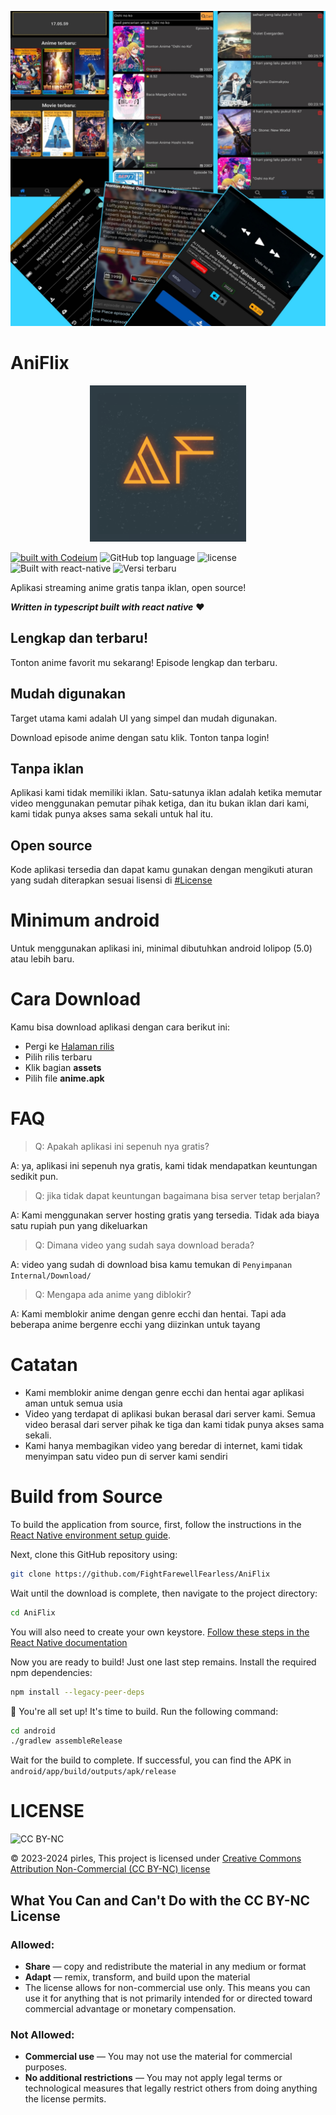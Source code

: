 ![screenshot](./githubAssets/screenshot.jpg)


# AniFlix

<p align="center">
  <img src="./android/app/src/main/res/playstore-icon.png" width="250" height="250" alt="logo aplikasi">
</p>

[![built with Codeium](https://codeium.com/badges/main)](https://codeium.com/badges/main) ![GitHub top language](https://img.shields.io/github/languages/top/FightFarewellFearless/aniflix) ![license](https://img.shields.io/badge/license-CC%20BY--NC-orange?logo=creativecommons) ![Built with react-native](https://img.shields.io/badge/React%20Native-v0.73.0-blue.svg?style=flat&logo=react) ![Versi terbaru](https://img.shields.io/github/v/tag/FightFarewellFearless/aniflix?label=Versi%20terbaru)



Aplikasi streaming anime gratis tanpa iklan, open source!

**_Written in typescript built with react native_** :heart:

## Lengkap dan terbaru!

Tonton anime favorit mu sekarang! Episode lengkap dan terbaru.

## Mudah digunakan

Target utama kami adalah UI yang simpel dan mudah digunakan.

Download episode anime dengan satu klik. Tonton tanpa login!

## Tanpa iklan

Aplikasi kami tidak memiliki iklan. Satu-satunya iklan adalah ketika memutar video menggunakan pemutar pihak ketiga, dan itu bukan iklan dari kami, kami tidak punya akses sama sekali untuk hal itu.

## Open source

Kode aplikasi tersedia dan dapat kamu gunakan dengan mengikuti aturan yang sudah diterapkan sesuai lisensi di [#License](#license)

# Minimum android

Untuk menggunakan aplikasi ini, minimal dibutuhkan android lolipop (5.0) atau lebih baru.

# Cara Download

Kamu bisa download aplikasi dengan cara berikut ini:

- Pergi ke [Halaman rilis](https://github.com/FightFarewellFearless/AniFlix/releases)
- Pilih rilis terbaru
- Klik bagian **assets**
- Pilih file **anime.apk**

# FAQ

> Q: Apakah aplikasi ini sepenuh nya gratis?

A: ya, aplikasi ini sepenuh nya gratis, kami tidak mendapatkan keuntungan sedikit pun.

> Q: jika tidak dapat keuntungan bagaimana bisa server tetap berjalan?

A: Kami menggunakan server hosting gratis yang tersedia. Tidak ada biaya satu rupiah pun yang dikeluarkan

> Q: Dimana video yang sudah saya download berada?

A: video yang sudah di download bisa kamu temukan di `Penyimpanan Internal/Download/`

> Q: Mengapa ada anime yang diblokir?

A: Kami memblokir anime dengan genre ecchi dan hentai. Tapi ada beberapa anime bergenre ecchi yang diizinkan untuk tayang

# Catatan

- Kami memblokir anime dengan genre ecchi dan hentai agar aplikasi aman untuk semua usia
- Video yang terdapat di aplikasi bukan berasal dari server kami.
Semua video berasal dari server pihak ke tiga dan kami tidak punya akses sama sekali.
- Kami hanya membagikan video yang beredar di internet, kami tidak menyimpan satu video pun di server kami sendiri

# Build from Source

To build the application from source, first, follow the instructions in the [React Native environment setup guide](https://reactnative.dev/docs/environment-setup?guide=native).

Next, clone this GitHub repository using:
```bash
git clone https://github.com/FightFarewellFearless/AniFlix
```
Wait until the download is complete, then navigate to the project directory:
```bash
cd AniFlix
```
You will also need to create your own keystore. [Follow these steps in the React Native documentation](https://reactnative.dev/docs/signed-apk-android#generating-an-upload-key)

Now you are ready to build! Just one last step remains. Install the required npm dependencies:
```bash
npm install --legacy-peer-deps
```

:tada: You're all set up! It's time to build. Run the following command:
```bash
cd android
./gradlew assembleRelease
```
Wait for the build to complete. If successful, you can find the APK in `android/app/build/outputs/apk/release`

# LICENSE

![CC BY-NC](http://mirrors.creativecommons.org/presskit/buttons/80x15/png/by-nc.png)

&copy; 2023-2024 pirles, This project is licensed under [Creative Commons Attribution Non-Commercial (CC BY-NC) license](https://creativecommons.org/licenses/by-nc/4.0/)

## What You Can and Can't Do with the CC BY-NC License

### Allowed:
- **Share** — copy and redistribute the material in any medium or format
- **Adapt** — remix, transform, and build upon the material
- The license allows for non-commercial use only. This means you can use it for anything that is not primarily intended for or directed toward commercial advantage or monetary compensation.

### Not Allowed:
- **Commercial use** — You may not use the material for commercial purposes.
- **No additional restrictions** — You may not apply legal terms or technological measures that legally restrict others from doing anything the license permits.
